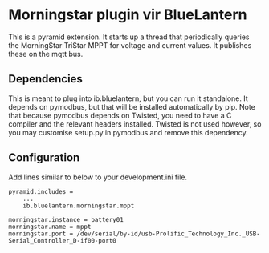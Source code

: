 # Morningstar plugin vir BlueLantern

This is a pyramid extension. It starts up a thread that periodically queries
the MorningStar TriStar MPPT for voltage and current values. It publishes
these on the mqtt bus.

## Dependencies

This is meant to plug into ib.bluelantern, but you can run it standalone. It
depends on pymodbus, but that will be installed automatically by pip. Note
that because pymodbus depends on Twisted, you need to have a C compiler and
the relevant headers installed. Twisted is not used however, so you may
customise setup.py in pymodbus and remove this dependency.

## Configuration

Add lines similar to below to your development.ini file.

    pyramid.includes =
        ...
        ib.bluelantern.morningstar.mppt

    morningstar.instance = battery01
    morningstar.name = mppt
    morningstar.port = /dev/serial/by-id/usb-Prolific_Technology_Inc._USB-Serial_Controller_D-if00-port0
